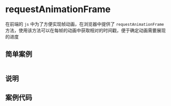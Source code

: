 # requestAnimationFrame
在前端的 `js` 中为了方便实现帧动画，在浏览器中提供了 `requestAnimationFrame` 方法，使用该方法可以在每帧的动画中获取相对的时间戳，便于确定动画需要展现的进度

## 简单案例
```js
```

## 说明

## 案例代码
